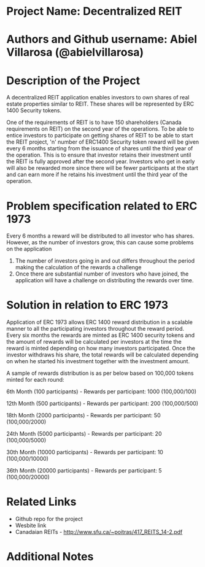 # Project Name: Decentralized REIT

# Authors and Github username: Abiel Villarosa (@abielvillarosa)

# Description of the Project 

A decentralized REIT application enables investors to own shares of real estate properties similar to REIT. These shares will be represented by ERC 1400 Security tokens. 

One of the requirements of REIT is to have 150 shareholders (Canada requirements on REIT) on the second year of the operations. To be able to entice investors to participate on getting shares of REIT to be able to start the REIT project, 'n' number of ERC1400 Security token reward will be given every 6 months starting from the issuance of shares until the third year of the operation. This is to ensure that investor retains their investment until the REIT is fully approved after the second year. Investors who get in early will also be rewarded more since there will be fewer participants at the start and can earn more if he retains his investment until the third year of the operation.

# Problem specification related to ERC 1973

Every 6 months a reward will be distributed to all investor who has shares. However, as the number of investors grow, this can cause some problems on the application
1) The number of investors going in and out differs throughout the period making the calculation of the rewards a challenge
2) Once there are substantial number of investors who have joined, the application will have a challenge on distributing the rewards over time.

# Solution in relation to ERC 1973 

Application of ERC 1973 allows ERC 1400 reward distribution in a scalable manner to all the participating investors throughout the reward period. Every six months the rewards are minted as ERC 1400 security tokens and the amount of rewards will be calculated per investors at the time the reward is minted depending on how many investors participated. Once the investor withdraws his share, the total rewards will be calculated depending on when he started his investment together with the investment amount.

A sample of rewards distribution is as per below based on 100,000 tokens minted for each round:

6th Month (100 participants) - Rewards per participant: 1000 (100,000/100)

12th Month (500 participants) - Rewards per participant: 200 (100,000/500)

18th Month (2000 participants) - Rewards per participant: 50 (100,000/2000)

24th Month (5000 participants) - Rewards per participant: 20 (100,000/5000)

30th Month (10000 participants) - Rewards per participant: 10 (100,000/10000)

36th Month (20000 participants) - Rewards per participant: 5 (100,000/20000)


# Related Links

* Github repo for the project
* Wesbite link
* Canadaian REITs - http://www.sfu.ca/~poitras/417_REITS_14-2.pdf

# Additional Notes 
